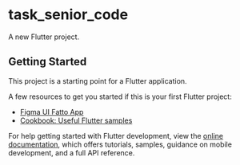 # task_senior_code

A new Flutter project.

## Getting Started

This project is a starting point for a Flutter application.

A few resources to get you started if this is your first Flutter project:

- [Figma UI Fatto App](https://www.figma.com/design/aL598PzIdgpFkrIYLm1Unt/Home-screen-(-Fatto-App-)?node-id=0-1&t=6Kcx4YcBExwZ7jOV-1)
- [Cookbook: Useful Flutter samples](https://docs.flutter.dev/cookbook)

For help getting started with Flutter development, view the
[online documentation](https://docs.flutter.dev/), which offers tutorials,
samples, guidance on mobile development, and a full API reference.
